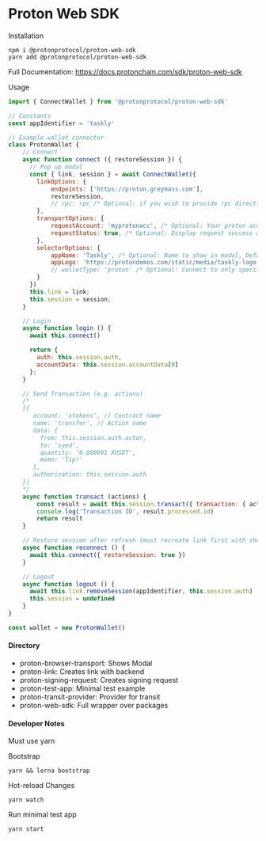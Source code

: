 # Proton Web SDK

Installation
```
npm i @protonprotocol/proton-web-sdk
yarn add @protonprotocol/proton-web-sdk
```

Full Documentation:
https://docs.protonchain.com/sdk/proton-web-sdk

Usage
```javascript
import { ConnectWallet } from '@protonprotocol/proton-web-sdk'

// Constants
const appIdentifier = 'taskly'

// Example wallet connector
class ProtonWallet {
    // Connect
    async function connect ({ restoreSession }) {
      // Pop up modal
      const { link, session } = await ConnectWallet({
        linkOptions: {
            endpoints: ['https://proton.greymass.com'],
            restoreSession,
            // rpc: rpc /* Optional: if you wish to provide rpc directly instead of endpoints */
        },
        transportOptions: {
            requestAccount: 'myprotonacc', /* Optional: Your proton account */
            requestStatus: true, /* Optional: Display request success and error messages, Default true */
        },
        selectorOptions: {
            appName: 'Taskly', /* Optional: Name to show in modal, Default 'app' */
            appLogo: 'https://protondemos.com/static/media/taskly-logo.ad0bfb0f.svg', /* Optional: Logo to show in modal */
            // walletType: 'proton' /* Optional: Connect to only specified wallet (e.g. 'proton', 'anchor') */
        }
      })
      this.link = link;
      this.session = session;
    }

    // Login
    async function login () {
      await this.connect()

      return {
        auth: this.session.auth,
        accountData: this.session.accountData[0]
      };
    }

    // Send Transaction (e.g. actions)
    /*
    [{
       account: 'xtokens', // Contract name
       name: 'transfer', // Action name
       data: {
         from: this.session.auth.actor,
         to: 'syed',
         quantity: '0.000001 XUSDT',
         memo: 'Tip!'
       },
       authorization: this.session.auth
    }]
    */
    async function transact (actions) {
        const result = await this.session.transact({ transaction: { actions } })
        console.log('Transaction ID', result.processed.id)
        return result
    }

    // Restore session after refresh (must recreate link first with showSelector as false)
    async function reconnect () {
      await this.connect({ restoreSession: true })
    }

    // Logout
    async function logout () {
      await this.link.removeSession(appIdentifier, this.session.auth)
      this.session = undefined
    }
}

const wallet = new ProtonWallet()
```

#### Directory
- proton-browser-transport: Shows Modal
- proton-link: Creates link with backend
- proton-signing-request: Creates signing request
- proton-test-app: Minimal test example
- proton-transit-provider: Provider for transit
- proton-web-sdk: Full wrapper over packages

#### Developer Notes
Must use yarn

Bootstrap
```
yarn && lerna bootstrap
```

Hot-reload Changes
```
yarn watch
```

Run minimal test app
```
yarn start
```
